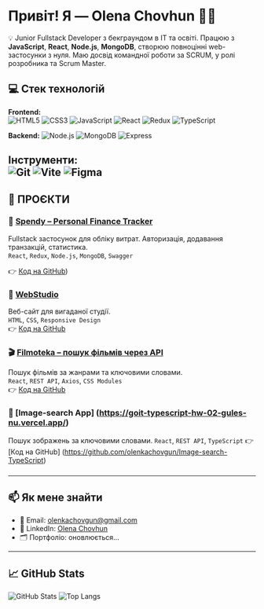 # Привіт! Я — Olena Chovhun 👩‍💻

💡 Junior Fullstack Developer з бекграундом в IT та освіті. Працюю з **JavaScript**, **React**, **Node.js**, **MongoDB**, створюю повноцінні web-застосунки з нуля. Маю досвід командної роботи за SCRUM, у ролі розробника та Scrum Master.

## 💻 Стек технологій

**Frontend:**  
![HTML5](https://img.shields.io/badge/-HTML5-E34F26?logo=html5&logoColor=fff) ![CSS3](https://img.shields.io/badge/-CSS3-1572B6?logo=css3&logoColor=fff) ![JavaScript](https://img.shields.io/badge/-JavaScript-F7DF1E?logo=javascript&logoColor=000)  ![React](https://img.shields.io/badge/-React-61DAFB?logo=react&logoColor=000) ![Redux](https://img.shields.io/badge/-Redux-764ABC?logo=redux&logoColor=fff)   ![TypeScript](https://img.shields.io/badge/-TypeScript-3178C6?logo=typescript&logoColor=fff)

**Backend:**  ![Node.js](https://img.shields.io/badge/-Node.js-339933?logo=node.js&logoColor=fff)  ![MongoDB](https://img.shields.io/badge/-MongoDB-47A248?logo=mongodb&logoColor=fff)  ![Express](https://img.shields.io/badge/-Express.js-000000?logo=express&logoColor=fff)

**Інструменти:**  
![Git](https://img.shields.io/badge/-Git-F05032?logo=git&logoColor=fff)  ![Vite](https://img.shields.io/badge/-Vite-646CFF?logo=vite&logoColor=fff)  ![Figma](https://img.shields.io/badge/-Figma-F24E1E?logo=figma&logoColor=fff)
---
## 🚀 ПРОЄКТИ

### 🧾 [Spendy – Personal Finance Tracker](https://project-5-frontend-pink.vercel.app/login)

Fullstack застосунок для обліку витрат. Авторизація, додавання транзакцій, статистика.  
`React`, `Redux`, `Node.js`, `MongoDB`, `Swagger`  

👉 [Код на GitHub](https://github.com/sonyaaa-h/project-5-frontend))

### 🎨 [WebStudio](https://olenkachovgun.github.io/goit-markup-hw-06/)
Веб-сайт для вигаданої студії.  
`HTML`, `CSS`, `Responsive Design`  
👉 [Код на GitHub](https://github.com/olenkachovgun/goit-markup-hw-06)

### 🎬 [Filmoteka – пошук фільмів через API](https://goit-react-hw-05-seven-sable.vercel.app/)
Пошук фільмів за жанрами та ключовими словами.  
`React`, `REST API`, `Axios`, `CSS Modules`  
👉 [Код на GitHub](https://github.com/olenkachovgun/goit-react-hw-05-movies)

### 🎨 [Image-search App] (https://goit-typescript-hw-02-gules-nu.vercel.app/)
Пошук зображень за ключовими словами.
`React`, `REST API`, `TypeScript`
👉 [Код на GitHub] (https://github.com/olenkachovgun/Image-search-TypeScript)
###
---
## 📫 Як мене знайти

- 📧 Email: [olenkachovgun@gmail.com](mailto:olenkachovgun@gmail.com)
- 💼 LinkedIn: [Olena Chovhun](https://www.linkedin.com/in/olena-chovhun-9a554b1b4/)
- 🗂 Портфоліо: оновлюється...

---

## 📈 GitHub Stats

![GitHub Stats](https://github-readme-stats.vercel.app/api?username=olenkachovgun&show_icons=true&theme=radical)
![Top Langs](https://github-readme-stats.vercel.app/api/top-langs/?username=olenkachovgun&layout=compact&theme=radical)
